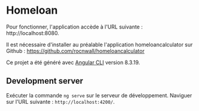 # Homeloan
Pour fonctionner, l'application accède à l'URL suivante : http://localhost:8080.

Il est nécessaire d'installer au préalable l'application homeloancalculator sur Github :  https://github.com/rocnwall/homeloancalculator

Ce projet a été généré avec [Angular CLI](https://github.com/angular/angular-cli) version 8.3.19.


## Development server
Exécuter la commande  `ng serve` sur le serveur de développement.
Naviguer sur l'URL suivante : `http://localhost:4200/`.

